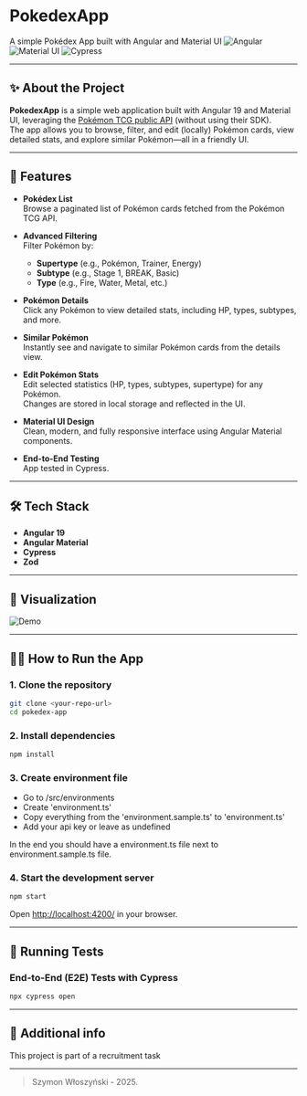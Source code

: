 # PokedexApp

A simple Pokédex App built with Angular and Material UI
![Angular](https://img.shields.io/badge/Angular-19%2B-red?logo=angular) ![Material UI](https://img.shields.io/badge/Material--UI-Design-blue?logo=angular) ![Cypress](https://img.shields.io/badge/Tested%20with-Cypress-6e6e6e?logo=cypress)

---

## ✨ About the Project

**PokedexApp** is a simple web application built with Angular 19 and Material UI, leveraging the [Pokémon TCG public API](https://docs.pokemontcg.io) (without using their SDK).  
The app allows you to browse, filter, and edit (locally) Pokémon cards, view detailed stats, and explore similar Pokémon—all in a friendly UI.

---

## 🚀 Features

- **Pokédex List**  
  Browse a paginated list of Pokémon cards fetched from the Pokémon TCG API.

- **Advanced Filtering**  
  Filter Pokémon by:

  - **Supertype** (e.g., Pokémon, Trainer, Energy)
  - **Subtype** (e.g., Stage 1, BREAK, Basic)
  - **Type** (e.g., Fire, Water, Metal, etc.)

- **Pokémon Details**  
  Click any Pokémon to view detailed stats, including HP, types, subtypes, and more.

- **Similar Pokémon**  
  Instantly see and navigate to similar Pokémon cards from the details view.

- **Edit Pokémon Stats**  
  Edit selected statistics (HP, types, subtypes, supertype) for any Pokémon.  
  Changes are stored in local storage and reflected in the UI.

- **Material UI Design**  
  Clean, modern, and fully responsive interface using Angular Material components.

- **End-to-End Testing**  
  App tested in Cypress.

---

## 🛠️ Tech Stack

- **Angular 19**
- **Angular Material**
- **Cypress**
- **Zod**

---

## 📸 Visualization

![Demo](docs/demo.gif)

---

## 🧑‍💻 How to Run the App

### 1. Clone the repository

```bash
git clone <your-repo-url>
cd pokedex-app
```

### 2. Install dependencies

```bash
npm install
```

### 3. Create environment file

- Go to /src/environments
- Create 'environment.ts'
- Copy everything from the 'environment.sample.ts' to 'environment.ts'
- Add your api key or leave as undefined

In the end you should have a environment.ts file next to environment.sample.ts file.

### 4. Start the development server

```bash
npm start
```

Open [http://localhost:4200/](http://localhost:4200/) in your browser.

---

## 🧪 Running Tests

### End-to-End (E2E) Tests with Cypress

```bash
npx cypress open
```

---

## 📝 Additional info

This project is part of a recruitment task

---

> Szymon Włoszyński - 2025.
